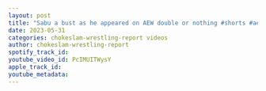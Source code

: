 ```yaml
---
layout: post
title: "Sabu a bust as he appeared on AEW double or nothing #shorts #aew #sabu #adamcolebaybay"
date: 2023-05-31
categories: chokeslam-wrestling-report videos
author: chokeslam-wrestling-report
spotify_track_id: 
youtube_video_id: PcIMUITWysY
apple_track_id: 
youtube_metadata: 
---
```

